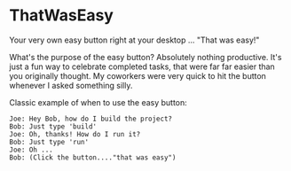 # ThatWasEasy
Your very own easy button right at your desktop ... "That was easy!"

What's the purpose of the easy button? Absolutely nothing productive. It's just a fun way to celebrate completed tasks, that were far far easier than you originally thought. My coworkers were very quick to hit the button whenever I asked something silly.

Classic example of when to use the easy button:

    Joe: Hey Bob, how do I build the project?
    Bob: Just type 'build'
    Joe: Oh, thanks! How do I run it?    
    Bob: Just type 'run'
    Joe: Oh ... 
    Bob: (Click the button...."that was easy")
